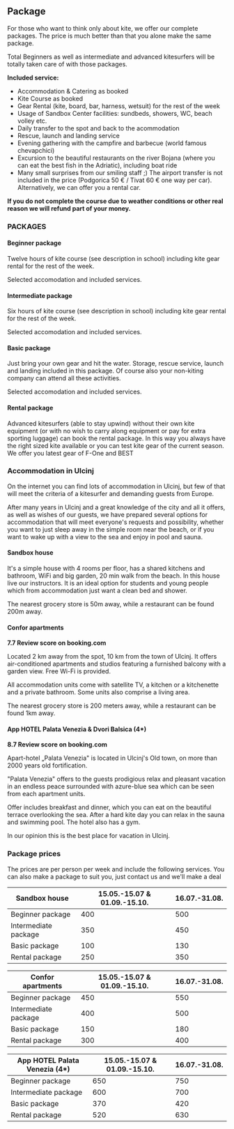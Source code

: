 ## Package

For those who want to think only about kite, we offer our complete packages. The price is much better than that you alone make the same package. 

Total Beginners as well as intermediate and advanced kitesurfers will be totally taken care of with those packages.

**Included service:**

- Accommodation & Catering as booked
- Kite Course as booked
- Gear Rental (kite, board, bar, harness, wetsuit) for the rest of the week
- Usage of Sandbox Center facilities: sundbeds, showers, WC, beach volley etc.
- Daily transfer to the spot and back to the acommodation
- Rescue, launch and landing service
- Evening gathering with the campfire and barbecue (world famous chevapchici)
- Excursion to the beautiful restaurants on the river Bojana (where you can eat the best fish in the Adriatic), including boat ride 
- Many small surprises from our smiling staff ;)
The airport transfer is not included in the price (Podgorica 50 € / Tivat 60 € one way per car). Alternatively, we can offer you a rental car.

**If you do not complete the course due to weather conditions or other real reason we will refund part of your money.**

### PACKAGES

#### Beginner package

Twelve hours of kite course (see description in school) including kite gear rental for the rest of the week.

Selected accomodation and included services.

#### Intermediate package

Six hours of kite course (see description in school)  including kite gear rental for the rest of the week.

Selected accomodation and included services.

#### Basic package

Just bring your own gear and hit the water. Storage, rescue service, launch and landing included in this package.  Of course also your non-kiting company can attend all these activities.

Selected accomodation and included services.

#### Rental package

Advanced kitesurfers (able to stay upwind) without their own kite equipment (or with no wish to carry along equipment or pay for extra sporting luggage) can book the rental package. In this way you always have the right sized kite available or you can test kite gear of the current season. We offer you latest gear of F-One and BEST




### Accommodation in Ulcinj

On the internet you can find lots of accommodation in Ulcinj, but few of that will meet the criteria of a kitesurfer and demanding guests from Europe.

After many years in Ulcinj and a great knowledge of the city and all it offers, as well as wishes of our guests, we have prepared several options for accommodation that will meet everyone's requests and possibility, whether you want to just sleep away in the simple room near the beach, or if you want to wake up with a view to the sea and enjoy in pool and sauna.

#### Sandbox house

It's a simple house with 4 rooms per floor, has a shared kitchens and bathroom, WiFi and big garden, 20 min walk from the beach. In this house live our instructors. It is an ideal option for students and young people which from accommodation just want a clean bed and shower.

The nearest grocery store is 50m away, while a restaurant can be found 200m away.

#### Confor apartments 

**7.7 Review score on booking.com**

Located 2 km away from the spot, 10 km from the town of Ulcinj. It offers air-conditioned apartments and studios featuring a furnished balcony with a garden view. Free Wi-Fi is provided.

All accommodation units come with satellite TV, a kitchen or a kitchenette and a private bathroom. Some units also comprise a living area.

The nearest grocery store is 200 meters away, while a restaurant can be found 1km away.

#### App HOTEL Palata Venezia & Dvori Balsica (4*)

**8.7 Review score on booking.com**

Apart-hotel „Palata Venezia" is located in Ulcinj's Old town, on more than 2000 years old fortification.

"Palata Venezia" offers to the guests prodigious relax and pleasant vacation in an endless peace surrounded with azure-blue sea which can be seen from each apartment units.

Offer includes breakfast and dinner, which you can eat on the beautiful terrace overlooking the sea. After a hard kite day you can relax in the sauna and swimming pool. The hotel also has a gym.

In our opinion this is the best place for vacation in Ulcinj.
 
### Package prices

The prices are per person per week and include the following services.
You can also make a package to suit you, just contact us and we'll make a deal


|Sandbox house    |15.05.-15.07 & 01.09.-15.10.|16.07.-31.08.|
|-----------------|----------------------------|-------------|
|Beginner package     |400                     |500          |
|Intermediate package |350                     |450          |
|Basic package        |100                     |130          |
|Rental package       |250                     |350          |

|Confor apartments|15.05.-15.07 & 01.09.-15.10.|16.07.-31.08.|
|-----------------|----------------------------|-------------|
|Beginner package     |450                     |550          |
|Intermediate package |400                     |500          |
|Basic package        |150                     |180          |
|Rental package       |300                     |400          |

|App HOTEL Palata Venezia (4*)|15.05.-15.07 & 01.09.-15.10.|16.07.-31.08.|
|-----------------|----------------------------|-------------|
|Beginner package     |650                     |750          |
|Intermediate package |600                     |700          |
|Basic package        |370                     |420          |
|Rental package       |520                     |630          |
